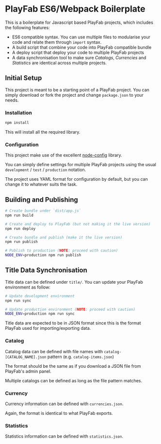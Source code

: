 # PlayFab ES6/Webpack Boilerplate

This is a boilerplate for Javascript based PlayFab projects, which includes the following features:

* ES6 compatible syntax. You can use multiple files to modularise your code and relate them through `import` syntax.
* A build script that combine your code into PlayFab compatible bundle
* A deploy script that deploy your code to multiple PlayFab projects
* A data synchronisation tool to make sure _Catalogs_, _Currencies_ and _Statistics_ are identical across multiple projects.

## Initial Setup

This project is meant to be a starting point of a PlayFab project. You can simply download or fork the project and change `package.json` to your needs.

### Installation

```bash
npm install
```

This will install all the required library.

### Configuration

This project make use of the excellent [node-config](https://github.com/lorenwest/node-config) library.

You can simply define settings for multiple PlayFab projects using the usual `development` / `test` / `production` notation.

The project uses YAML format for configuration by default, but you can change it to whatever suits the task.

## Building and Publishing

```bash
# Create bundle under `dist/app.js`
npm run build

# Create and deploy to PlayFab (but not making it the live version)
npm run deploy

# Create bundle and publish (make it the live version)
npm run publish

# Publish to production (NOTE: proceed with caution)
NODE_ENV=production npm run publish
```

## Title Data Synchronisation

Title data can be defined under `title/`. You can update your PlayFab environment as follow:

```bash
# Update development environment
npm run sync

# Update production environment (NOTE: proceed with caution)
NODE_ENV=production npm run sync
```

Title data are expected to be in JSON format since this is the format PlayFab used for importing/exporting data.

### Catalog

Catalog data can be defined with file names with `catalog-[CATALOG_NAME].json` pattern (e.g. `catalog-items.json`)

The format should be the same as if you download a JSON file from PlayFab's admin panel.

Multiple catalogs can be defined as long as the file pattern matches.

### Currency

Currency information can be defined with `currencies.json`.

Again, the format is identical to what PlayFab exports.

### Statistics

Statistics information can be defined with `statistics.json`.